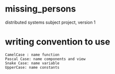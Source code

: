 # missing_persons
 distributed systems subject project, version 1

# writing convention to use
    CamelCase : name function
    Pascal Case: name components and view
    Snake Case: name variable
    UpperCase: name constants